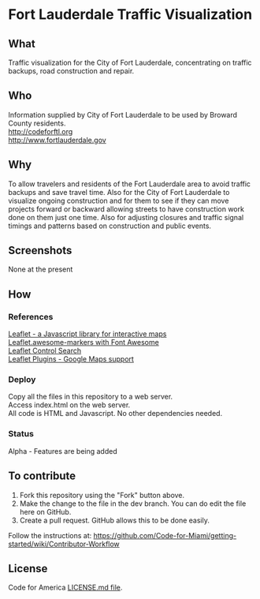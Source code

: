 # Fort Lauderdale Traffic Visualization

## What
Traffic visualization for the City of Fort Lauderdale, concentrating on traffic backups, road construction and repair.

## Who
Information supplied by City of Fort Lauderdale to be used by Broward County residents.  
http://codeforftl.org  
http://www.fortlauderdale.gov  

## Why
To allow travelers and residents of the Fort Lauderdale area to avoid traffic backups and save travel time. Also for the City of Fort Lauderdale to visualize ongoing construction and for them to see if they can move projects forward or backward allowing streets to have construction work done on them just one time. Also for adjusting closures and traffic signal timings and patterns based on construction and public events.  

## Screenshots
None at the present

## How

### References

[Leaflet - a Javascript library for interactive maps](http://leafletjs.com)  
[Leaflet.awesome-markers with Font Awesome](https://github.com/lvoogdt/Leaflet.awesome-markers)  
[Leaflet Control Search](https://github.com/stefanocudini/leaflet-search)  
[Leaflet Plugins - Google Maps support](https://github.com/shramov/leaflet-plugins)

### Deploy
Copy all the files in this repository to a web server.  
Access index.html on the web server.  
All code is HTML and Javascript. No other dependencies needed.

### Status
Alpha - Features are being added

## To contribute

1) Fork this repository using the "Fork" button above.  
2) Make the change to the file in the dev branch. You can do edit the file here on GitHub.  
3) Create a pull request. GitHub allows this to be done easily.  

Follow the instructions at: https://github.com/Code-for-Miami/getting-started/wiki/Contributor-Workflow

## License
Code for America [LICENSE.md file](https://github.com/codeforamerica/ceviche-cms/blob/master/LICENCE.md).

